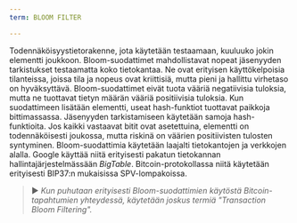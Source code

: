 ```yaml
---
term: BLOOM FILTER

---
```

Todennäköisyystietorakenne, jota käytetään testaamaan, kuuluuko jokin elementti joukkoon. Bloom-suodattimet mahdollistavat nopeat jäsenyyden tarkistukset testaamatta koko tietokantaa. Ne ovat erityisen käyttökelpoisia tilanteissa, joissa tila ja nopeus ovat kriittisiä, mutta pieni ja hallittu virhetaso on hyväksyttävä. Bloom-suodattimet eivät tuota vääriä negatiivisia tuloksia, mutta ne tuottavat tietyn määrän vääriä positiivisia tuloksia. Kun suodattimeen lisätään elementti, useat hash-funktiot tuottavat paikkoja bittimassassa. Jäsenyyden tarkistamiseen käytetään samoja hash-funktioita. Jos kaikki vastaavat bitit ovat asetettuina, elementti on todennäköisesti joukossa, mutta riskinä on väärien positiivisten tulosten syntyminen. Bloom-suodattimia käytetään laajalti tietokantojen ja verkkojen alalla. Google käyttää niitä erityisesti pakatun tietokannan hallintajärjestelmässään *BigTable*. Bitcoin-protokollassa niitä käytetään erityisesti BIP37:n mukaisissa SPV-lompakoissa.

> ► *Kun puhutaan erityisesti Bloom-suodattimien käytöstä Bitcoin-tapahtumien yhteydessä, käytetään joskus termiä "Transaction Bloom Filtering".*